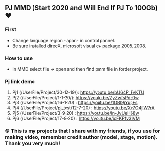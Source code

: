 ## PJ MMD (Start 2020 and Will End If PJ To 100Gb) :heart:
### First
- Change language region -japan- in control pannel.
- Be sure installed direcX, microsoft visual c+ package 2005, 2008.

### How to use
- In MMD select file -> open and then find pmm file in forder project.

### Pj link demo
1. Pj1 (/UserFile/Project/30-12-19/): https://youtu.be/bU64P_FvKTU
2. Pj2 (/UserFile/Project/1-1-20/): https://youtu.be/ZyZwfsPds0w
3. Pj3 (/UserFile/Project/16-1-20) : https://youtu.be/1OBI9jYupFs
4. Pj4 (/UserFile/Project/pj_test/12-7-20) : https://youtu.be/Xv7O4jlW7rA
5. Pj5 (/UserFile/Project/3-9-20) : https://youtu.be/ln-JvUeH68w
6. Pj6 (/UserFile/Project/17-9-20) : https://youtu.be/icFKPfv31VM

### :copyright: This is my projects that I share with my friends, if you use for making video, remember credit author (model, stage, motion). Thank you very much!
